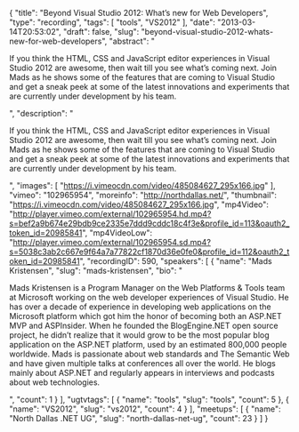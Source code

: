{
  "title": "Beyond Visual Studio 2012: What’s new for Web Developers",
  "type": "recording",
  "tags": [
    "tools",
    "VS2012"
  ],
  "date": "2013-03-14T20:53:02",
  "draft": false,
  "slug": "beyond-visual-studio-2012-whats-new-for-web-developers",
  "abstract": "<p>If you think the HTML, CSS and JavaScript editor experiences in Visual Studio 2012 are awesome, then wait till you see what’s coming next. Join Mads as he shows some of the features that are coming to Visual Studio and get a sneak peek at some of the latest innovations and experiments that are currently under development by his team.</p>",
  "description": "<p>If you think the HTML, CSS and JavaScript editor experiences in Visual Studio 2012 are awesome, then wait till you see what’s coming next. Join Mads as he shows some of the features that are coming to Visual Studio and get a sneak peek at some of the latest innovations and experiments that are currently under development by his team.</p>",
  "images": [
    "https://i.vimeocdn.com/video/485084627_295x166.jpg"
  ],
  "vimeo": "102965954",
  "moreinfo": "http://northdallas.net/",
  "thumbnail": "https://i.vimeocdn.com/video/485084627_295x166.jpg",
  "mp4Video": "http://player.vimeo.com/external/102965954.hd.mp4?s=bef2a9b674e29bdb9ce2335e7ddd9cddc18c4f3e&profile_id=113&oauth2_token_id=20985841",
  "mp4VideoLow": "http://player.vimeo.com/external/102965954.sd.mp4?s=5038c3ab2c667e9f64a7a77822cf1870d36e0fe0&profile_id=112&oauth2_token_id=20985841",
  "recordingID": 590,
  "speakers": [
    {
      "name": "Mads Kristensen",
      "slug": "mads-kristensen",
      "bio": "<p>Mads Kristensen is a Program Manager on the Web Platforms & Tools team at Microsoft working on the web developer experiences of Visual Studio. He has over a decade of experience in developing web applications on the Microsoft platform which got him the honor of becoming both an ASP.NET MVP and ASPInsider. When he founded the BlogEngine.NET open source project, he didn’t realize that it would grow to be the most popular blog application on the ASP.NET platform, used by an estimated 800,000 people worldwide. Mads is passionate about web standards and The Semantic Web and have given multiple talks at conferences all over the world. He blogs mainly about ASP.NET and regularly appears in interviews and podcasts about web technologies.</p>",
      "count": 1
    }
  ],
  "ugtvtags": [
    {
      "name": "tools",
      "slug": "tools",
      "count": 5
    },
    {
      "name": "VS2012",
      "slug": "vs2012",
      "count": 4
    }
  ],
  "meetups": [
    {
      "name": "North Dallas .NET UG",
      "slug": "north-dallas-net-ug",
      "count": 23
    }
  ]
}